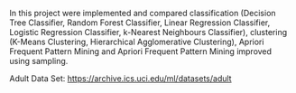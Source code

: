 In this project were implemented and compared classification (Decision Tree Classifier, Random Forest Classifier, Linear Regression Classifier, Logistic Regression Classifier, k-Nearest Neighbours Classifier), clustering (K-Means Clustering, Hierarchical Agglomerative Clustering), Apriori Frequent Pattern Mining and Apriori Frequent Pattern Mining improved using sampling.

Adult Data Set: https://archive.ics.uci.edu/ml/datasets/adult
